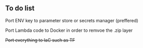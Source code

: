 ## To do list

Port ENV key to parameter store or secrets manager (preffered)

Port Lambda code to Docker in order to remvoe the .zip layer

~~Port everything to IaC such as TF~~